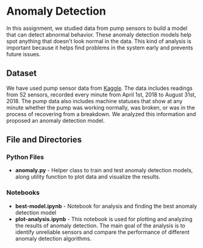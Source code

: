 # Anomaly Detection
In this assignment, we studied data from pump sensors to build a model that can detect abnormal behavior. These anomaly detection models help spot anything that doesn't look normal in the data. This kind of analysis is important because it helps find problems in the system early and prevents future issues.

## Dataset

We have used pump sensor data from [Kaggle](https://www.kaggle.com/datasets/nphantawee/pump-sensor-data). The data includes readings from 52 sensors, recorded every minute from April 1st, 2018 to August 31st, 2018. The pump data also includes machine statuses that show at any minute whether the pump was working normally, was broken, or was in the process of recovering from a breakdown. We analyzed this information and proposed an anomaly detection model.

## File and Directories

### Python Files
- **anomaly.py** - Helper class to train and test anomaly detection models, along utility function to plot data and visualize the results. 

### Notebooks
- **best-model.ipynb** - Notebook for analysis and finding the best anomaly detection model 
- **plot-analysis.ipynb** - This notebook is used for plotting and analyzing the results of anomaly detection. The main goal of the analysis is to identify unreliable sensors and compare the performance of different anomaly detection algorithms.

